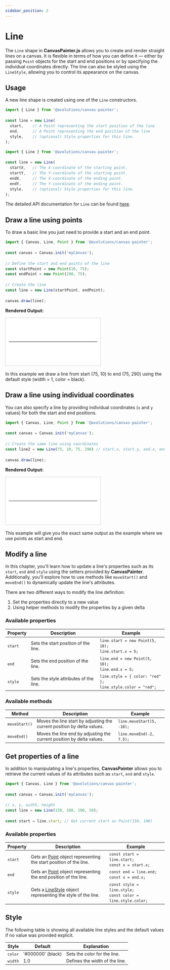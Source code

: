 ```yaml
---
sidebar_position: 2
---
```


# Line

The `Line` shape in **CanvasPainter.js** allows you to create and render straight lines on a canvas. It is flexible in terms of how you can define it — either by passing `Point` objects for the start and end positions or by specifying the individual coordinates directly. The line can also be styled using the `LineStyle`, allowing you to control its appearance on the canvas.

## Usage

A new line shape is created using one of the `Line` constructors.

```js
import { Line } from '@avolutions/canvas-painter';

const line = new Line(
  start,    // A Point representing the start position of the line
  end,      // A Point representing the end position of the line
  style,    // (optional) Style properties for this line.
);
```

```js
import { Line } from '@avolutions/canvas-painter';

const line = new Line(
  startX,   // The X-coordinate of the starting point.
  startY,   // The Y-coordinate of the starting point.
  endX,     // The X-coordinate of the ending point.
  endY,     // The Y-coordinate of the ending point.
  style,    // (optional) Style properties for this line.
);
```

The detailed API documentation for `Line` can be found [here](../../api/classes/Line).

## Draw a line using points

To draw a basic line you just need to provide a start and an end point.

```js
import { Canvas, Line, Point } from '@avolutions/canvas-painter';

const canvas = Canvas.init('myCanvas');

// Define the start and end points of the line
const startPoint = new Point(10, 75);
const endPoint = new Point(290, 75);

// Create the line
const line = new Line(startPoint, endPoint);

canvas.draw(line);
```

**Rendered Output:**

![Line](./img/draw_line.png)

In this example we draw a line from start (75, 10) to end (75, 290) using the default style (width = 1, color = black).

## Draw a line using individual coordinates

You can also specify a line by providing individual coordinates (`x` and `y` values) for both the start and end positions.

```js
import { Canvas, Line, Point } from '@avolutions/canvas-painter';

const canvas = Canvas.init('myCanvas');

// Create the same line using coordinates
const line2 = new Line(75, 10, 75, 290) // start.x, start.y, end.x, end.y

canvas.draw(line);
```

**Rendered Output:**

![Line](./img/draw_line.png)

This example will give you the exact same output as the example where we use points as start and end.

## Modify a line

In this chapter, you'll learn how to update a line's properties such as its `start`, `end` and `style` using the setters provided by **CanvasPainter**. Additionally, you'll explore how to use methods like `moveStart()` and `moveEnd()` to dynamically update the line's attributes.

There are two different ways to modify the line definition:
1. Set the properties directly to a new value
2. Using helper methods to modify the properties by a given delta

### Available properties

Property | Description | Example
--- | --- | ---
`start` | Sets the start position of the line. | `line.start = new Point(5, 10);`<br />`line.start.x = 5;`
`end` | Sets the end position of the line. | `line.end = new Point(5, 10);`<br />`line.end.x = 5;`
`style` | Sets the style attributes of the line. | `line.style = { color: "red" };`<br />`line.style.color = "red";`

### Available methods

Method | Description | Example
--- | --- | ---
`moveStart()` | Moves the line start by adjusting the current position by delta values. | `line.moveStart(5, -10);`
`moveEnd()` | Moves the line end by adjusting the current position by delta values. | `line.moveEnd(-2, 7.5);`

## Get properties of a line

In addition to manipulating a line's properties, **CanvasPainter** allows you to retrieve the current values of its attributes such as `start`, `end` and `style`.

```js
import { Canvas, Line } from '@avolutions/canvas-painter';

const canvas = Canvas.init('myCanvas');

// x, y, width, height
const line = new Line(150, 100, 100, 50);

const start = line.start; // Get current start as Point(150, 100)
```

### Available properties

Property | Description | Example
--- | --- | ---
`start` | Gets an [Point](../../api/classes/Point) object representing the start position of the line. | `const start = line.start;`<br />`const x = start.x;`
`end` | Gets an [Point](../../api/classes/Point) object representing the end position of the line. | `const end = line.end;`<br />`const x = end.x;`
`style` | Gets a [LineStyle](../../api/classes/LineStyle) object representing the style of the line. | `const style = line.style;`<br />`const color = line.style.color;`

## Style

The following table is showing all available line styles and the default values if no value was provided explicit.

Style | Default | Explanation
--- | --- | ---
`color` | '#000000' (black) | Sets the color for the line.
`width` | 1.0 | Defines the width of the line.
